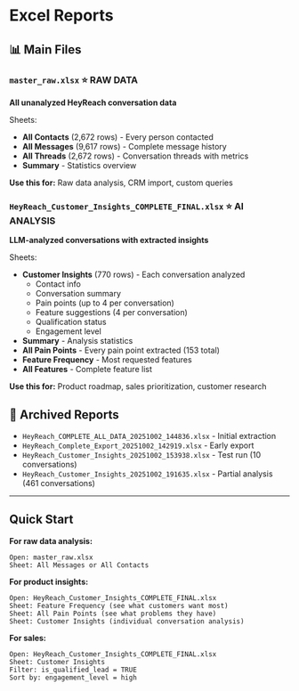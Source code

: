 # Excel Reports

## 📊 Main Files

### `master_raw.xlsx` ⭐ **RAW DATA**
**All unanalyzed HeyReach conversation data**

Sheets:
- **All Contacts** (2,672 rows) - Every person contacted
- **All Messages** (9,617 rows) - Complete message history
- **All Threads** (2,672 rows) - Conversation threads with metrics
- **Summary** - Statistics overview

**Use this for:** Raw data analysis, CRM import, custom queries


### `HeyReach_Customer_Insights_COMPLETE_FINAL.xlsx` ⭐ **AI ANALYSIS**
**LLM-analyzed conversations with extracted insights**

Sheets:
- **Customer Insights** (770 rows) - Each conversation analyzed
  - Contact info
  - Conversation summary
  - Pain points (up to 4 per conversation)
  - Feature suggestions (4 per conversation)
  - Qualification status
  - Engagement level
- **Summary** - Analysis statistics
- **All Pain Points** - Every pain point extracted (153 total)
- **Feature Frequency** - Most requested features
- **All Features** - Complete feature list

**Use this for:** Product roadmap, sales prioritization, customer research


## 📁 Archived Reports

- `HeyReach_COMPLETE_ALL_DATA_20251002_144836.xlsx` - Initial extraction
- `HeyReach_Complete_Export_20251002_142919.xlsx` - Early export
- `HeyReach_Customer_Insights_20251002_153938.xlsx` - Test run (10 conversations)
- `HeyReach_Customer_Insights_20251002_191635.xlsx` - Partial analysis (461 conversations)

---

## Quick Start

**For raw data analysis:**
```
Open: master_raw.xlsx
Sheet: All Messages or All Contacts
```

**For product insights:**
```
Open: HeyReach_Customer_Insights_COMPLETE_FINAL.xlsx
Sheet: Feature Frequency (see what customers want most)
Sheet: All Pain Points (see what problems they have)
Sheet: Customer Insights (individual conversation analysis)
```

**For sales:**
```
Open: HeyReach_Customer_Insights_COMPLETE_FINAL.xlsx
Sheet: Customer Insights
Filter: is_qualified_lead = TRUE
Sort by: engagement_level = high
```
